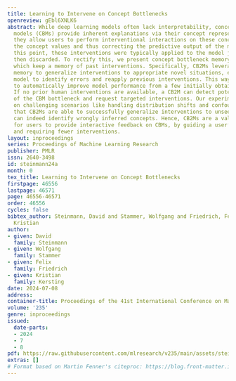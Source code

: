 ```yaml
---
title: Learning to Intervene on Concept Bottlenecks
openreview: gEbl6XNLK6
abstract: While deep learning models often lack interpretability, concept bottleneck
  models (CBMs) provide inherent explanations via their concept representations. Moreover,
  they allow users to perform interventional interactions on these concepts by updating
  the concept values and thus correcting the predictive output of the model. Up to
  this point, these interventions were typically applied to the model just once and
  then discarded. To rectify this, we present concept bottleneck memory models (CB2Ms),
  which keep a memory of past interventions. Specifically, CB2Ms leverage a two-fold
  memory to generalize interventions to appropriate novel situations, enabling the
  model to identify errors and reapply previous interventions. This way, a CB2M learns
  to automatically improve model performance from a few initially obtained interventions.
  If no prior human interventions are available, a CB2M can detect potential mistakes
  of the CBM bottleneck and request targeted interventions. Our experimental evaluations
  on challenging scenarios like handling distribution shifts and confounded data demonstrate
  that CB2Ms are able to successfully generalize interventions to unseen data and
  can indeed identify wrongly inferred concepts. Hence, CB2Ms are a valuable tool
  for users to provide interactive feedback on CBMs, by guiding a user’s interaction
  and requiring fewer interventions.
layout: inproceedings
series: Proceedings of Machine Learning Research
publisher: PMLR
issn: 2640-3498
id: steinmann24a
month: 0
tex_title: Learning to Intervene on Concept Bottlenecks
firstpage: 46556
lastpage: 46571
page: 46556-46571
order: 46556
cycles: false
bibtex_author: Steinmann, David and Stammer, Wolfgang and Friedrich, Felix and Kersting,
  Kristian
author:
- given: David
  family: Steinmann
- given: Wolfgang
  family: Stammer
- given: Felix
  family: Friedrich
- given: Kristian
  family: Kersting
date: 2024-07-08
address:
container-title: Proceedings of the 41st International Conference on Machine Learning
volume: '235'
genre: inproceedings
issued:
  date-parts:
  - 2024
  - 7
  - 8
pdf: https://raw.githubusercontent.com/mlresearch/v235/main/assets/steinmann24a/steinmann24a.pdf
extras: []
# Format based on Martin Fenner's citeproc: https://blog.front-matter.io/posts/citeproc-yaml-for-bibliographies/
---
```

